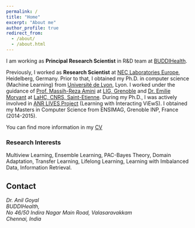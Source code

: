 ```yaml
---
permalink: /
title: "Home"
excerpt: "About me"
author_profile: true
redirect_from: 
  - /about/
  - /about.html
---
```


I am working as  **Principal Research Scientist** in R&D team at [BUDDIHealth](https://buddi.ai/). 

Previously, I worked as **Research Scientist** at [NEC Laboratories Europe](https://www.neclab.eu/), Heidelberg, Germany. Prior to that, I obtained my Ph.D. in computer science (Machine Learning) from [Université de  Lyon](https://www.universite-lyon.fr/version-anglaise/udl-en-6709.kjsp), Lyon. I worked under the guidance of [Prof. Massih-Reza Amini](http://ama.liglab.fr/~amini/ ) at [LIG, Grenoble](https://www.liglab.fr/) and [Dr. Emilie Morvant](http://perso.univ-st-etienne.fr/me63854h/) at [LaHC, CNRS, Saint-Etienne](http://laboratoirehubertcurien.fr/). During my Ph.D., I was actively involved in [ANR LIVES Project](https://lives.lif.univ-mrs.fr/) (Learning with Interacting ViEwS). I obtained my Masters in Computer Science from ENSIMAG, Grenoble INP, France (2014-2015).

You can find more information in my [CV](https://goyalanil.github.io/files/Resume/Anil_Goyal_Resume.pdf)

### Research Interests 
Multiview Learning, Ensemble Learning, PAC-Bayes Theory, Domain Adaptation, Transfer Learning, Lifelong Learning, Learning with Imbalanced Data, Information Retrieval. 

## Contact
<address>
  Dr. Anil Goyal <br />BUDDIHealth,<br /> No 46/50 Indira Nagar Main Road, Valasaravakkam <br /> Chennai, India<br />
</address>

